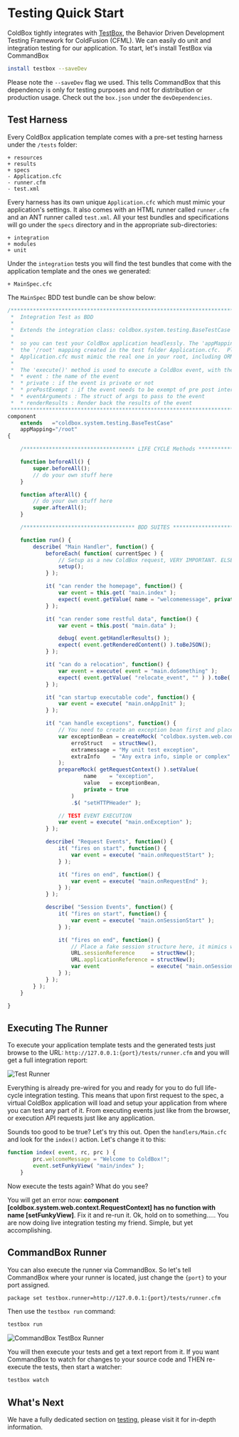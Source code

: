 # Testing Quick Start

ColdBox tightly integrates with [TestBox](http://www.ortussolutions.com/products/testbox), the Behavior Driven Development Testing Framework for ColdFusion \(CFML\). We can easily do unit and integration testing for our application. To start, let's install TestBox via CommandBox

```bash
install testbox --saveDev
```

Please note the `--saveDev` flag we used. This tells CommandBox that this dependency is only for testing purposes and not for distribution or production usage. Check out the `box.json` under the `devDependencies`.

## Test Harness

Every ColdBox application template comes with a pre-set testing harness under the `/tests` folder:

```text
+ resources
+ results
+ specs
- Application.cfc
- runner.cfm
- test.xml
```

Every harness has its own unique `Application.cfc` which must mimic your application's settings. It also comes with an HTML runner called `runner.cfm` and an ANT runner called `test.xml`. All your test bundles and specifications will go under the `specs` directory and in the appropriate sub-directories:

```text
+ integration
+ modules
+ unit
```

Under the `integration` tests you will find the test bundles that come with the application template and the ones we generated:

```text
+ MainSpec.cfc
```

The `MainSpec` BDD test bundle can be show below:

```javascript
/*******************************************************************************
 *	Integration Test as BDD
 *
 *	Extends the integration class: coldbox.system.testing.BaseTestCase
 *
 *	so you can test your ColdBox application headlessly. The 'appMapping' points by default to
 *	the '/root' mapping created in the test folder Application.cfc.  Please note that this
 *	Application.cfc must mimic the real one in your root, including ORM settings if needed.
 *
 *	The 'execute()' method is used to execute a ColdBox event, with the following arguments
 *	* event : the name of the event
 *	* private : if the event is private or not
 *	* prePostExempt : if the event needs to be exempt of pre post interceptors
 *	* eventArguments : The struct of args to pass to the event
 *	* renderResults : Render back the results of the event
 *******************************************************************************/
component
	extends   ="coldbox.system.testing.BaseTestCase"
	appMapping="/root"
{

	/*********************************** LIFE CYCLE Methods ***********************************/

	function beforeAll() {
		super.beforeAll();
		// do your own stuff here
	}

	function afterAll() {
		// do your own stuff here
		super.afterAll();
	}

	/*********************************** BDD SUITES ***********************************/

	function run() {
		describe( "Main Handler", function() {
			beforeEach( function( currentSpec ) {
				// Setup as a new ColdBox request, VERY IMPORTANT. ELSE EVERYTHING LOOKS LIKE THE SAME REQUEST.
				setup();
			} );

			it( "can render the homepage", function() {
				var event = this.get( "main.index" );
				expect( event.getValue( name = "welcomemessage", private = true ) ).toBe( "Welcome to ColdBox!" );
			} );

			it( "can render some restful data", function() {
				var event = this.post( "main.data" );

				debug( event.getHandlerResults() );
				expect( event.getRenderedContent() ).toBeJSON();
			} );

			it( "can do a relocation", function() {
				var event = execute( event = "main.doSomething" );
				expect( event.getValue( "relocate_event", "" ) ).toBe( "main.index" );
			} );

			it( "can startup executable code", function() {
				var event = execute( "main.onAppInit" );
			} );

			it( "can handle exceptions", function() {
				// You need to create an exception bean first and place it on the request context FIRST as a setup.
				var exceptionBean = createMock( "coldbox.system.web.context.ExceptionBean" ).init(
					erroStruct   = structNew(),
					extramessage = "My unit test exception",
					extraInfo    = "Any extra info, simple or complex"
				);
				prepareMock( getRequestContext() ).setValue(
						name    = "exception",
						value   = exceptionBean,
						private = true
					)
					.$( "setHTTPHeader" );

				// TEST EVENT EXECUTION
				var event = execute( "main.onException" );
			} );

			describe( "Request Events", function() {
				it( "fires on start", function() {
					var event = execute( "main.onRequestStart" );
				} );

				it( "fires on end", function() {
					var event = execute( "main.onRequestEnd" );
				} );
			} );

			describe( "Session Events", function() {
				it( "fires on start", function() {
					var event = execute( "main.onSessionStart" );
				} );

				it( "fires on end", function() {
					// Place a fake session structure here, it mimics what the handler receives
					URL.sessionReference     = structNew();
					URL.applicationReference = structNew();
					var event                = execute( "main.onSessionEnd" );
				} );
			} );
		} );
	}

}

```

## Executing The Runner

To execute your application template tests and the generated tests just browse to the URL: `http://127.0.0.1:{port}/tests/runner.cfm` and you will get a full integration report:

![Test Runner](../.gitbook/assets/template-tests-runner.png)

Everything is already pre-wired for you and ready for you to do full life-cycle integration testing.  This means that upon first request to the spec, a virtual ColdBox application will load and setup your application from where you can test any part of it. From executing events just like from the browser, or execution API requests just like any application.

Sounds too good to be true?  Let's try this out.  Open the `handlers/Main.cfc` and look for the `index()` action.  Let's change it to this:

```javascript
function index( event, rc, prc ) {
		prc.welcomeMessage = "Welcome to ColdBox!";
		event.setFunkyView( "main/index" );
	}
```

Now execute the tests again? What do you see?

You will get an error now: **component \[coldbox.system.web.context.RequestContext\] has no function with name \[setFunkyView\]**. Fix it and re-run it. Ok, hold on to something..... You are now doing live integration testing my friend. Simple, but yet accomplishing.

## CommandBox Runner

You can also execute the runner via CommandBox. So let's tell CommandBox where your runner is located, just change the `{port}` to your port assigned.

```bash
package set testbox.runner=http://127.0.0.1:{port}/tests/runner.cfm
```

Then use the `testbox run` command:

```bash
testbox run
```

![CommandBox TestBox Runner](../.gitbook/assets/template-tests-commandbox-runner.png)

You will then execute your tests and get a text report from it. If you want CommandBox to watch for changes to your source code and THEN re-execute the tests, then start a watcher:

```bash
testbox watch
```

## What's Next

We have a fully dedicated section on [testing](testing-coldbox-applications/), please visit it for in-depth information.

